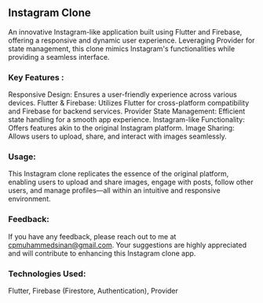 
## Instagram Clone
An innovative Instagram-like application built using Flutter and Firebase, offering a responsive and dynamic user experience. Leveraging Provider for state management, this clone mimics Instagram's functionalities while providing a seamless interface.

### Key Features :
Responsive Design: Ensures a user-friendly experience across various devices.
Flutter & Firebase: Utilizes Flutter for cross-platform compatibility and Firebase for backend services.
Provider State Management: Efficient state handling for a smooth app experience.
Instagram-like Functionality: Offers features akin to the original Instagram platform.
Image Sharing: Allows users to upload, share, and interact with images seamlessly.

### Usage:
This Instagram clone replicates the essence of the original platform, enabling users to upload and share images, engage with posts, follow other users, and manage profiles—all within an intuitive and responsive environment.

### Feedback:
If you have any feedback, please reach out to me at cpmuhammedsinan@gmail.com. Your suggestions are highly appreciated and will contribute to enhancing this Instagram clone app.

### Technologies Used:
Flutter, Firebase (Firestore, Authentication), Provider
